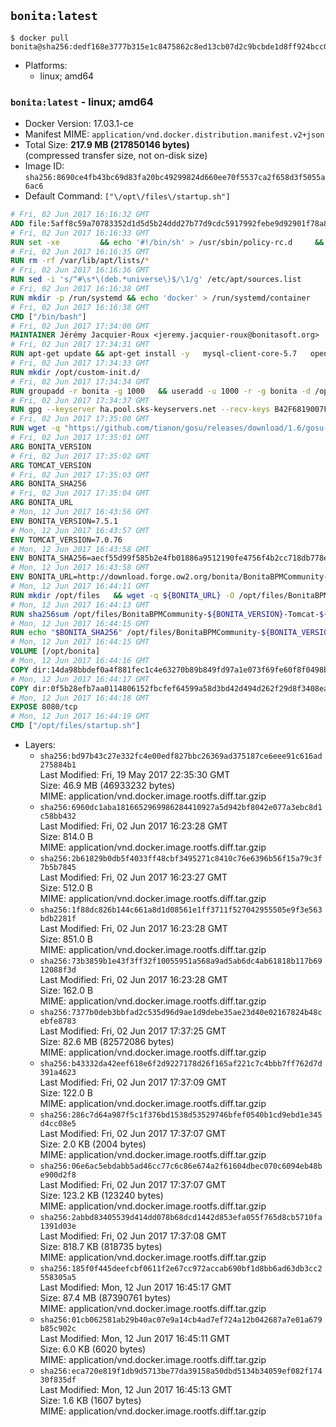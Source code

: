 ## `bonita:latest`

```console
$ docker pull bonita@sha256:dedf168e3777b315e1c8475862c8ed13cb07d2c9bcbde1d8ff924bcc08948f4c
```

-	Platforms:
	-	linux; amd64

### `bonita:latest` - linux; amd64

-	Docker Version: 17.03.1-ce
-	Manifest MIME: `application/vnd.docker.distribution.manifest.v2+json`
-	Total Size: **217.9 MB (217850146 bytes)**  
	(compressed transfer size, not on-disk size)
-	Image ID: `sha256:8690ce4fb43bc69d83fa20bc49299824d660ee70f5537ca2f658d3f5055a6ac6`
-	Default Command: `["\/opt\/files\/startup.sh"]`

```dockerfile
# Fri, 02 Jun 2017 16:16:32 GMT
ADD file:5aff8c59a70783352d1d5d5b24ddd27b77d9cdc5917992febe9d92901f78a8b3 in / 
# Fri, 02 Jun 2017 16:16:33 GMT
RUN set -xe 		&& echo '#!/bin/sh' > /usr/sbin/policy-rc.d 	&& echo 'exit 101' >> /usr/sbin/policy-rc.d 	&& chmod +x /usr/sbin/policy-rc.d 		&& dpkg-divert --local --rename --add /sbin/initctl 	&& cp -a /usr/sbin/policy-rc.d /sbin/initctl 	&& sed -i 's/^exit.*/exit 0/' /sbin/initctl 		&& echo 'force-unsafe-io' > /etc/dpkg/dpkg.cfg.d/docker-apt-speedup 		&& echo 'DPkg::Post-Invoke { "rm -f /var/cache/apt/archives/*.deb /var/cache/apt/archives/partial/*.deb /var/cache/apt/*.bin || true"; };' > /etc/apt/apt.conf.d/docker-clean 	&& echo 'APT::Update::Post-Invoke { "rm -f /var/cache/apt/archives/*.deb /var/cache/apt/archives/partial/*.deb /var/cache/apt/*.bin || true"; };' >> /etc/apt/apt.conf.d/docker-clean 	&& echo 'Dir::Cache::pkgcache ""; Dir::Cache::srcpkgcache "";' >> /etc/apt/apt.conf.d/docker-clean 		&& echo 'Acquire::Languages "none";' > /etc/apt/apt.conf.d/docker-no-languages 		&& echo 'Acquire::GzipIndexes "true"; Acquire::CompressionTypes::Order:: "gz";' > /etc/apt/apt.conf.d/docker-gzip-indexes 		&& echo 'Apt::AutoRemove::SuggestsImportant "false";' > /etc/apt/apt.conf.d/docker-autoremove-suggests
# Fri, 02 Jun 2017 16:16:35 GMT
RUN rm -rf /var/lib/apt/lists/*
# Fri, 02 Jun 2017 16:16:36 GMT
RUN sed -i 's/^#\s*\(deb.*universe\)$/\1/g' /etc/apt/sources.list
# Fri, 02 Jun 2017 16:16:38 GMT
RUN mkdir -p /run/systemd && echo 'docker' > /run/systemd/container
# Fri, 02 Jun 2017 16:16:38 GMT
CMD ["/bin/bash"]
# Fri, 02 Jun 2017 17:34:00 GMT
MAINTAINER Jérémy Jacquier-Roux <jeremy.jacquier-roux@bonitasoft.org>
# Fri, 02 Jun 2017 17:34:31 GMT
RUN apt-get update && apt-get install -y   mysql-client-core-5.7   openjdk-8-jre-headless   postgresql-client   unzip   wget   zip   && rm -rf /var/lib/apt/lists/*
# Fri, 02 Jun 2017 17:34:33 GMT
RUN mkdir /opt/custom-init.d/
# Fri, 02 Jun 2017 17:34:34 GMT
RUN groupadd -r bonita -g 1000   && useradd -u 1000 -r -g bonita -d /opt/bonita/ -s /sbin/nologin -c "Bonita User" bonita
# Fri, 02 Jun 2017 17:34:37 GMT
RUN gpg --keyserver ha.pool.sks-keyservers.net --recv-keys B42F6819007F00F88E364FD4036A9C25BF357DD4
# Fri, 02 Jun 2017 17:35:00 GMT
RUN wget -q "https://github.com/tianon/gosu/releases/download/1.6/gosu-$(dpkg --print-architecture)" -O /usr/local/bin/gosu   && wget -q "https://github.com/tianon/gosu/releases/download/1.6/gosu-$(dpkg --print-architecture).asc" -O /usr/local/bin/gosu.asc   && gpg --verify /usr/local/bin/gosu.asc   && rm /usr/local/bin/gosu.asc   && chmod +x /usr/local/bin/gosu
# Fri, 02 Jun 2017 17:35:01 GMT
ARG BONITA_VERSION
# Fri, 02 Jun 2017 17:35:02 GMT
ARG TOMCAT_VERSION
# Fri, 02 Jun 2017 17:35:03 GMT
ARG BONITA_SHA256
# Fri, 02 Jun 2017 17:35:04 GMT
ARG BONITA_URL
# Mon, 12 Jun 2017 16:43:56 GMT
ENV BONITA_VERSION=7.5.1
# Mon, 12 Jun 2017 16:43:57 GMT
ENV TOMCAT_VERSION=7.0.76
# Mon, 12 Jun 2017 16:43:58 GMT
ENV BONITA_SHA256=aecf55d99f585b2e4fb01886a9512190fe4756f4b2cc718db778e3f9ce6848df
# Mon, 12 Jun 2017 16:43:58 GMT
ENV BONITA_URL=http://download.forge.ow2.org/bonita/BonitaBPMCommunity-7.5.1-Tomcat-7.0.76.zip
# Mon, 12 Jun 2017 16:44:11 GMT
RUN mkdir /opt/files   && wget -q ${BONITA_URL} -O /opt/files/BonitaBPMCommunity-${BONITA_VERSION}-Tomcat-${TOMCAT_VERSION}.zip
# Mon, 12 Jun 2017 16:44:13 GMT
RUN sha256sum /opt/files/BonitaBPMCommunity-${BONITA_VERSION}-Tomcat-${TOMCAT_VERSION}.zip
# Mon, 12 Jun 2017 16:44:15 GMT
RUN echo "$BONITA_SHA256" /opt/files/BonitaBPMCommunity-${BONITA_VERSION}-Tomcat-${TOMCAT_VERSION}.zip | sha256sum -c -
# Mon, 12 Jun 2017 16:44:15 GMT
VOLUME [/opt/bonita]
# Mon, 12 Jun 2017 16:44:16 GMT
COPY dir:14da98bbdef0a4f881fec1c4e63270b89b849fd97a1e073f69fe60f8f0498bb1 in /opt/files 
# Mon, 12 Jun 2017 16:44:17 GMT
COPY dir:0f5b28efb7aa0114806152fbcfef64599a58d3bd42d494d262f29d8f3408ea15 in /opt/templates 
# Mon, 12 Jun 2017 16:44:18 GMT
EXPOSE 8080/tcp
# Mon, 12 Jun 2017 16:44:19 GMT
CMD ["/opt/files/startup.sh"]
```

-	Layers:
	-	`sha256:bd97b43c27e332fc4e00edf827bbc26369ad375187ce6eee91c616ad275884b1`  
		Last Modified: Fri, 19 May 2017 22:35:30 GMT  
		Size: 46.9 MB (46933232 bytes)  
		MIME: application/vnd.docker.image.rootfs.diff.tar.gzip
	-	`sha256:6960dc1aba1816652969986284410927a5d942bf8042e077a3ebc8d1c58bb432`  
		Last Modified: Fri, 02 Jun 2017 16:23:28 GMT  
		Size: 814.0 B  
		MIME: application/vnd.docker.image.rootfs.diff.tar.gzip
	-	`sha256:2b61829b0db5f4033ff48cbf3495271c8410c76e6396b56f15a79c3f7b5b7845`  
		Last Modified: Fri, 02 Jun 2017 16:23:27 GMT  
		Size: 512.0 B  
		MIME: application/vnd.docker.image.rootfs.diff.tar.gzip
	-	`sha256:1f88dc826b144c661a8d1d08561e1ff3711f527042955505e9f3e563bdb2281f`  
		Last Modified: Fri, 02 Jun 2017 16:23:28 GMT  
		Size: 851.0 B  
		MIME: application/vnd.docker.image.rootfs.diff.tar.gzip
	-	`sha256:73b3859b1e43f3ff32f10055951a568a9ad5ab6dc4ab61818b117b6912088f3d`  
		Last Modified: Fri, 02 Jun 2017 16:23:28 GMT  
		Size: 162.0 B  
		MIME: application/vnd.docker.image.rootfs.diff.tar.gzip
	-	`sha256:7377b0deb3bbfad2c535d96d9ae1d9debe35ae23d40e02167824b48cebfe8783`  
		Last Modified: Fri, 02 Jun 2017 17:37:25 GMT  
		Size: 82.6 MB (82572086 bytes)  
		MIME: application/vnd.docker.image.rootfs.diff.tar.gzip
	-	`sha256:b43332da42eef618e6f2d9227178d26f165af221c7c4bbb7ff762d7d391a4623`  
		Last Modified: Fri, 02 Jun 2017 17:37:09 GMT  
		Size: 122.0 B  
		MIME: application/vnd.docker.image.rootfs.diff.tar.gzip
	-	`sha256:286c7d64a987f5c1f376bd1538d53529746bfef0540b1cd9ebd1e345d4cc08e5`  
		Last Modified: Fri, 02 Jun 2017 17:37:07 GMT  
		Size: 2.0 KB (2004 bytes)  
		MIME: application/vnd.docker.image.rootfs.diff.tar.gzip
	-	`sha256:06e6ac5ebdabb5ad46cc77c6c86e674a2f61604dbec070c6094eb48be900d2f8`  
		Last Modified: Fri, 02 Jun 2017 17:37:07 GMT  
		Size: 123.2 KB (123240 bytes)  
		MIME: application/vnd.docker.image.rootfs.diff.tar.gzip
	-	`sha256:2abbd83405539d414dd078b68dcd1442d853efa055f765d8cb5710fa1391d03e`  
		Last Modified: Fri, 02 Jun 2017 17:37:08 GMT  
		Size: 818.7 KB (818735 bytes)  
		MIME: application/vnd.docker.image.rootfs.diff.tar.gzip
	-	`sha256:185f0f445deefcbf0611f2e67cc972accab690bf1d8bb6ad63db3cc2558305a5`  
		Last Modified: Mon, 12 Jun 2017 16:45:17 GMT  
		Size: 87.4 MB (87390761 bytes)  
		MIME: application/vnd.docker.image.rootfs.diff.tar.gzip
	-	`sha256:01cb062581ab29b40ac07e9a14cb4ad7ef724a12b042687a7e01a679b85c902c`  
		Last Modified: Mon, 12 Jun 2017 16:45:11 GMT  
		Size: 6.0 KB (6020 bytes)  
		MIME: application/vnd.docker.image.rootfs.diff.tar.gzip
	-	`sha256:eca720e819f1db9d5713be77da39158a50dbd5134b34059ef082f17430f835df`  
		Last Modified: Mon, 12 Jun 2017 16:45:13 GMT  
		Size: 1.6 KB (1607 bytes)  
		MIME: application/vnd.docker.image.rootfs.diff.tar.gzip
